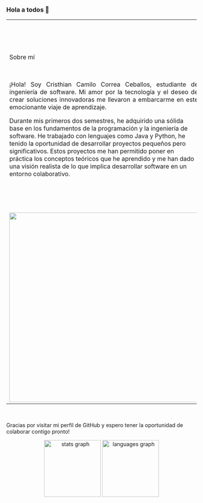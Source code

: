 ### Hola a todos 👋
<table style="border: none;">
  <tr>
    <td width="500px">
      <p style="text-align: justify;">Sobre mí</p>
      <br>
    <p style="text-align: justify;">¡Hola! Soy Cristhian Camilo Correa Ceballos, estudiante de ingeniería de software. Mi amor por la tecnología y el deseo de crear soluciones innovadoras me llevaron a embarcarme en este emocionante viaje de aprendizaje.

Durante mis primeros dos semestres, he adquirido una sólida base en los fundamentos de la programación y la ingeniería de software. He trabajado con lenguajes como Java y Python, he tenido la oportunidad de desarrollar proyectos pequeños pero significativos. Estos proyectos me han permitido poner en práctica los conceptos teóricos que he aprendido y me han dado una visión realista de lo que implica desarrollar software en un entorno colaborativo.</p>
    </td>
    <td>
      <img src="https://github.com/Criscas1609/Criscas1609/assets/102967338/26e1953c-8294-4369-ad36-89f7218226f5" style="width: 500px; height: 500px;">
    </td>
  </tr>
   <tr>
    <td width="500px">
     <img src="https://github.com/Criscas1609/Criscas1609/assets/102967338/26e1953c-8294-4369-ad36-89f7218226f5" style="width: 500px; height: 500px;">
    </td>
    <td>
      <p style="text-align: justify;">Intereses y Habilidades</p>
      <p style="text-align: justify;">Actualmente, estoy explorando diferentes áreas de la ingeniería de software para ampliar mis conocimientos. Estoy
        particularmente interesado en el desarrollo web, de escritorio y la inteligencia artificial. Estoy aprendiendo Spring Boot para construir sitios web
        interactivos y receptivos.
      </p>
      <p style="text-align: justify;">
        Aparte de mis estudios, también estoy desarrollando habilidades de trabajo en equipo y colaboración. Creo firmemente en la
        importancia de la comunicación efectiva y la colaboración para lograr resultados sobresalientes en proyectos de software. He participado en varios
        proyectos de equipo, donde he aprendido a trabajar en conjunto con otros desarrolladores, compartir ideas y resolver problemas de manera eficiente.
      </p>
    </td>
  </tr>
</table>
  </div>
<br>

Gracias por visitar mi perfil de GitHub y espero tener la oportunidad de colaborar contigo pronto!

<div align="center">
  <img src="https://github-readme-stats.vercel.app/api?hide_title=false&hide_rank=false&show_icons=true&include_all_commits=true&count_private=true&disable_animations=false&theme=codeSTACKr&locale=en&hide_border=false&username=Criscas1609" height="150" alt="stats graph"  />
  <img src="https://github-readme-stats.vercel.app/api/top-langs?locale=en&hide_title=false&layout=compact&card_width=320&langs_count=5&theme=codeSTACKr&hide_border=false&username=Criscas1609" height="150" alt="languages graph"  />
</div></div>
